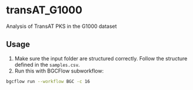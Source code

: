 # transAT_G1000
Analysis of TransAT PKS in the G1000 dataset

## Usage
1. Make sure the input folder are structured correctly. Follow the structure defined in the `samples.csv`.
2. Run this with BGCFlow subworkflow:
```bash
bgcflow run --workflow BGC -c 16 
```
